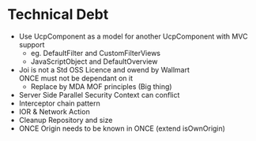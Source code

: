 # Technical Debt

- Use UcpComponent as a model for another UcpComponent with MVC support
  - eg. DefaultFilter and CustomFilterViews
  - JavaScriptObject and DefaultOverview
- Joi is not a Std OSS Licence and owend by Wallmart  
ONCE must not be dependant on it
  - Replace by MDA MOF principles (Big thing)
- Server Side Parallel Security Context can conflict
- Interceptor chain pattern
- IOR & Network Action
- Cleanup Repository and size
- ONCE Origin needs to be known in ONCE (extend isOwnOrigin)